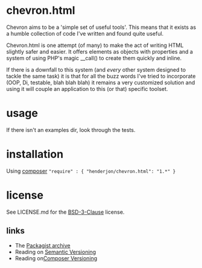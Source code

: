 # chevron.html

Chevron aims to be a 'simple set of useful tools'. This means that it
exists as a humble collection of code I've written and found quite useful.

Chevron.html is one attempt (of many) to make the act of writing HTML slightly
safer and easier. It offers elements as objects with properties and a system
of using PHP's magic __call() to create them quickly and inline.

If there is a downfall to this system (and *every* other system designed to tackle
the same task) it is that for all the buzz words I've tried to incorporate (OOP,
Di, testable, blah blah blah) it remains a very customized solution and using it
will couple an application to this (or that) specific toolset.

# usage

If there isn't an examples dir, look through the tests.

# installation

Using [composer](http://getcomposer.org/) `"require" : { "henderjon/chevron.html": "1.*" }`

# license

See LICENSE.md for the [BSD-3-Clause](http://opensource.org/licenses/BSD-3-Clause) license.

## links

  - The [Packagist archive](https://packagist.org/packages/henderjon/chevron.html)
  - Reading on [Semantic Versioning](http://semver.org/)
  - Reading on[Composer Versioning](https://getcomposer.org/doc/01-basic-usage.md#package-versions)






